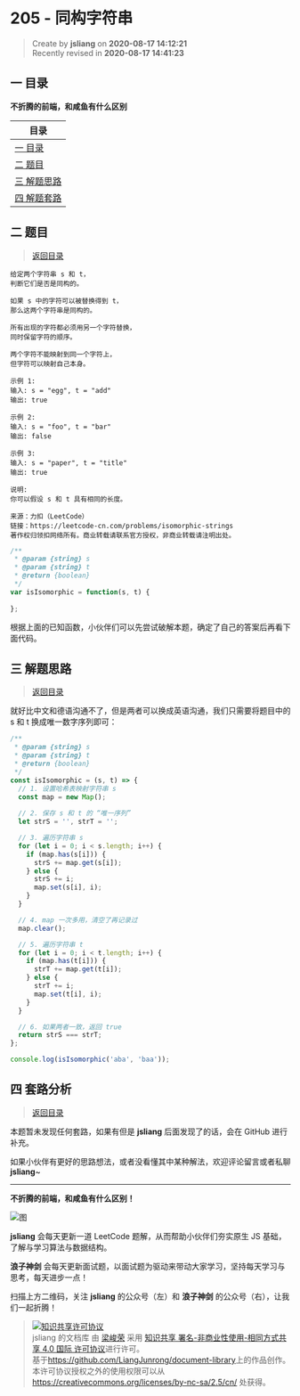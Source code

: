 205 - 同构字符串
===

> Create by **jsliang** on **2020-08-17 14:12:21**  
> Recently revised in **2020-08-17 14:41:23**

## <a name="chapter-one" id="chapter-one"></a>一 目录

**不折腾的前端，和咸鱼有什么区别**

| 目录 |
| --- |
| [一 目录](#chapter-one) |
| <a name="catalog-chapter-two" id="catalog-chapter-two"></a>[二 题目](#chapter-two) |
| <a name="catalog-chapter-three" id="catalog-chapter-three"></a>[三 解题思路](#chapter-three) |
| <a name="catalog-chapter-four" id="catalog-chapter-four"></a>[四 解题套路](#chapter-four) |

## <a name="chapter-two" id="chapter-two"></a>二 题目

> [返回目录](#chapter-one)

```
给定两个字符串 s 和 t，
判断它们是否是同构的。

如果 s 中的字符可以被替换得到 t，
那么这两个字符串是同构的。

所有出现的字符都必须用另一个字符替换，
同时保留字符的顺序。

两个字符不能映射到同一个字符上，
但字符可以映射自己本身。

示例 1:
输入: s = "egg", t = "add"
输出: true

示例 2:
输入: s = "foo", t = "bar"
输出: false

示例 3:
输入: s = "paper", t = "title"
输出: true

说明:
你可以假设 s 和 t 具有相同的长度。

来源：力扣（LeetCode）
链接：https://leetcode-cn.com/problems/isomorphic-strings
著作权归领扣网络所有。商业转载请联系官方授权，非商业转载请注明出处。
```

```js
/**
 * @param {string} s
 * @param {string} t
 * @return {boolean}
 */
var isIsomorphic = function(s, t) {
    
};
```

根据上面的已知函数，小伙伴们可以先尝试破解本题，确定了自己的答案后再看下面代码。

## <a name="chapter-three" id="chapter-three"></a>三 解题思路

> [返回目录](#chapter-one)

就好比中文和德语沟通不了，但是两者可以换成英语沟通，我们只需要将题目中的 s 和 t 换成唯一数字序列即可：

```js
/**
 * @param {string} s
 * @param {string} t
 * @return {boolean}
 */
const isIsomorphic = (s, t) => {
  // 1. 设置哈希表映射字符串 s
  const map = new Map();
  
  // 2. 保存 s 和 t 的 “唯一序列”
  let strS = '', strT = '';

  // 3. 遍历字符串 s
  for (let i = 0; i < s.length; i++) {
    if (map.has(s[i])) {
      strS += map.get(s[i]);
    } else {
      strS += i;
      map.set(s[i], i);
    }
  }

  // 4. map 一次多用，清空了再记录过
  map.clear();

  // 5. 遍历字符串 t
  for (let i = 0; i < t.length; i++) {
    if (map.has(t[i])) {
      strT += map.get(t[i]);
    } else {
      strT += i;
      map.set(t[i], i);
    }
  }

  // 6. 如果两者一致，返回 true
  return strS === strT;
};

console.log(isIsomorphic('aba', 'baa'));
```

## <a name="chapter-four" id="chapter-four"></a>四 套路分析

> [返回目录](#chapter-one)

本题暂未发现任何套路，如果有但是 **jsliang** 后面发现了的话，会在 GitHub 进行补充。

如果小伙伴有更好的思路想法，或者没看懂其中某种解法，欢迎评论留言或者私聊 **jsliang**~

---

**不折腾的前端，和咸鱼有什么区别！**

![图](https://github.com/LiangJunrong/document-library/blob/master/public-repertory/img/z-index-small.png?raw=true)

**jsliang** 会每天更新一道 LeetCode 题解，从而帮助小伙伴们夯实原生 JS 基础，了解与学习算法与数据结构。

**浪子神剑** 会每天更新面试题，以面试题为驱动来带动大家学习，坚持每天学习与思考，每天进步一点！

扫描上方二维码，关注 **jsliang** 的公众号（左）和 **浪子神剑** 的公众号（右），让我们一起折腾！

> <a rel="license" href="http://creativecommons.org/licenses/by-nc-sa/4.0/"><img alt="知识共享许可协议" style="border-width:0" src="https://i.creativecommons.org/l/by-nc-sa/4.0/88x31.png" /></a><br /><span xmlns:dct="http://purl.org/dc/terms/" property="dct:title">jsliang 的文档库</span> 由 <a xmlns:cc="http://creativecommons.org/ns#" href="https://github.com/LiangJunrong/document-library" property="cc:attributionName" rel="cc:attributionURL">梁峻荣</a> 采用 <a rel="license" href="http://creativecommons.org/licenses/by-nc-sa/4.0/">知识共享 署名-非商业性使用-相同方式共享 4.0 国际 许可协议</a>进行许可。<br />基于<a xmlns:dct="http://purl.org/dc/terms/" href="https://github.com/LiangJunrong/document-library" rel="dct:source">https://github.com/LiangJunrong/document-library</a>上的作品创作。<br />本许可协议授权之外的使用权限可以从 <a xmlns:cc="http://creativecommons.org/ns#" href="https://creativecommons.org/licenses/by-nc-sa/2.5/cn/" rel="cc:morePermissions">https://creativecommons.org/licenses/by-nc-sa/2.5/cn/</a> 处获得。